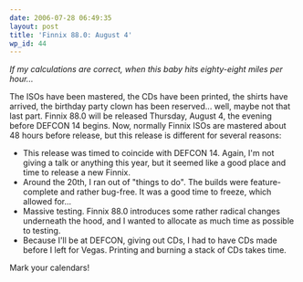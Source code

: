 ```yaml
---
date: 2006-07-28 06:49:35
layout: post
title: 'Finnix 88.0: August 4'
wp_id: 44
---
```

_If my calculations are correct, when this baby hits eighty-eight miles per hour..._

The ISOs have been mastered, the CDs have been printed, the shirts have arrived, the birthday party clown has been reserved... well, maybe not that last part. Finnix 88.0 will be released Thursday, August 4, the evening before DEFCON 14 begins. Now, normally Finnix ISOs are mastered about 48 hours before release, but this release is different for several reasons:

  * This release was timed to coincide with DEFCON 14. Again, I'm not giving a talk or anything this year, but it seemed like a good place and time to release a new Finnix.
  * Around the 20th, I ran out of "things to do". The builds were feature-complete and rather bug-free. It was a good time to freeze, which allowed for...
  * Massive testing. Finnix 88.0 introduces some rather radical changes underneath the hood, and I wanted to allocate as much time as possible to testing.
  * Because I'll be at DEFCON, giving out CDs, I had to have CDs made before I left for Vegas. Printing and burning a stack of CDs takes time.

Mark your calendars!
